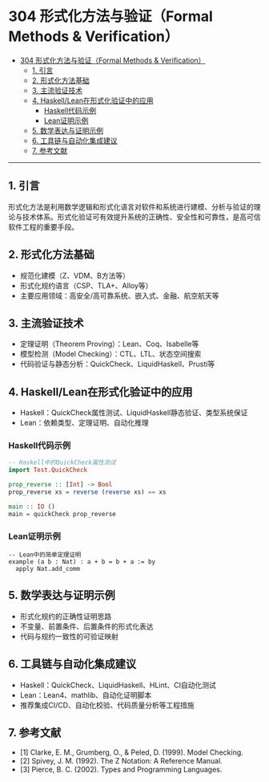 # 304 形式化方法与验证（Formal Methods & Verification）

- [304 形式化方法与验证（Formal Methods \& Verification）](#304-形式化方法与验证formal-methods--verification)
  - [1. 引言](#1-引言)
  - [2. 形式化方法基础](#2-形式化方法基础)
  - [3. 主流验证技术](#3-主流验证技术)
  - [4. Haskell/Lean在形式化验证中的应用](#4-haskelllean在形式化验证中的应用)
    - [Haskell代码示例](#haskell代码示例)
    - [Lean证明示例](#lean证明示例)
  - [5. 数学表达与证明示例](#5-数学表达与证明示例)
  - [6. 工具链与自动化集成建议](#6-工具链与自动化集成建议)
  - [7. 参考文献](#7-参考文献)

---

## 1. 引言

形式化方法是利用数学逻辑和形式化语言对软件和系统进行建模、分析与验证的理论与技术体系。形式化验证可有效提升系统的正确性、安全性和可靠性，是高可信软件工程的重要手段。

## 2. 形式化方法基础

- 规范化建模（Z、VDM、B方法等）
- 形式化规约语言（CSP、TLA+、Alloy等）
- 主要应用领域：高安全/高可靠系统、嵌入式、金融、航空航天等

## 3. 主流验证技术

- 定理证明（Theorem Proving）：Lean、Coq、Isabelle等
- 模型检测（Model Checking）：CTL、LTL、状态空间搜索
- 代码验证与静态分析：QuickCheck、LiquidHaskell、Prusti等

## 4. Haskell/Lean在形式化验证中的应用

- Haskell：QuickCheck属性测试、LiquidHaskell静态验证、类型系统保证
- Lean：依赖类型、定理证明、自动化推理

### Haskell代码示例

```haskell
-- Haskell中的QuickCheck属性测试
import Test.QuickCheck

prop_reverse :: [Int] -> Bool
prop_reverse xs = reverse (reverse xs) == xs

main :: IO ()
main = quickCheck prop_reverse
```

### Lean证明示例

```lean
-- Lean中的简单定理证明
example (a b : Nat) : a + b = b + a := by
  apply Nat.add_comm
```

## 5. 数学表达与证明示例

- 形式化规约的正确性证明思路
- 不变量、前置条件、后置条件的形式化表达
- 代码与规约一致性的可验证映射

## 6. 工具链与自动化集成建议

- Haskell：QuickCheck、LiquidHaskell、HLint、CI自动化测试
- Lean：Lean4、mathlib、自动化证明脚本
- 推荐集成CI/CD、自动化校验、代码质量分析等工程措施

## 7. 参考文献

- [1] Clarke, E. M., Grumberg, O., & Peled, D. (1999). Model Checking.
- [2] Spivey, J. M. (1992). The Z Notation: A Reference Manual.
- [3] Pierce, B. C. (2002). Types and Programming Languages.
